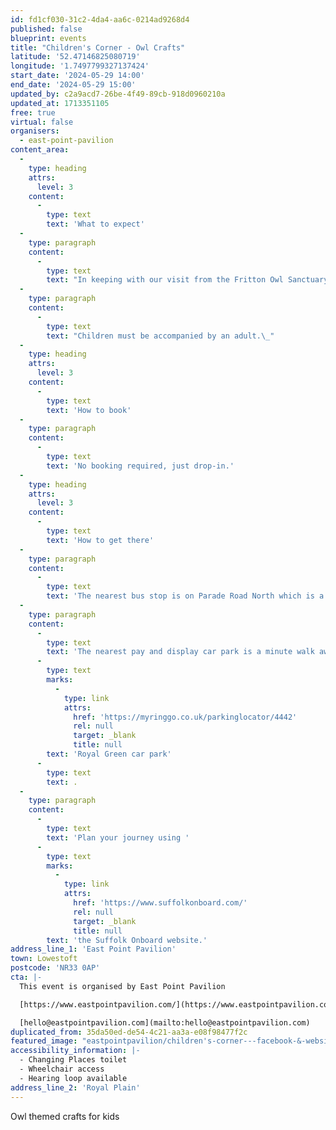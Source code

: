 ```yaml
---
id: fd1cf030-31c2-4da4-aa6c-0214ad9268d4
published: false
blueprint: events
title: "Children's Corner - Owl Crafts"
latitude: '52.47146825080719'
longitude: '1.7497799327137424'
start_date: '2024-05-29 14:00'
end_date: '2024-05-29 15:00'
updated_by: c2a9acd7-26be-4f49-89cb-918d0960210a
updated_at: 1713351105
free: true
virtual: false
organisers:
  - east-point-pavilion
content_area:
  -
    type: heading
    attrs:
      level: 3
    content:
      -
        type: text
        text: 'What to expect'
  -
    type: paragraph
    content:
      -
        type: text
        text: "In keeping with our visit from the Fritton Owl Sanctuary this morning, we're offering another hour of free owl themed crafts for children."
  -
    type: paragraph
    content:
      -
        type: text
        text: "Children must be accompanied by an adult.\_"
  -
    type: heading
    attrs:
      level: 3
    content:
      -
        type: text
        text: 'How to book'
  -
    type: paragraph
    content:
      -
        type: text
        text: 'No booking required, just drop-in.'
  -
    type: heading
    attrs:
      level: 3
    content:
      -
        type: text
        text: 'How to get there'
  -
    type: paragraph
    content:
      -
        type: text
        text: 'The nearest bus stop is on Parade Road North which is a three minute walk from East Point Pavilion. There is a selection of buses which connect us to the town centre for example, No X2, X22 and 109.'
  -
    type: paragraph
    content:
      -
        type: text
        text: 'The nearest pay and display car park is a minute walk away at '
      -
        type: text
        marks:
          -
            type: link
            attrs:
              href: 'https://myringgo.co.uk/parkinglocator/4442'
              rel: null
              target: _blank
              title: null
        text: 'Royal Green car park'
      -
        type: text
        text: .
  -
    type: paragraph
    content:
      -
        type: text
        text: 'Plan your journey using '
      -
        type: text
        marks:
          -
            type: link
            attrs:
              href: 'https://www.suffolkonboard.com/'
              rel: null
              target: _blank
              title: null
        text: 'the Suffolk Onboard website.'
address_line_1: 'East Point Pavilion'
town: Lowestoft
postcode: 'NR33 0AP'
cta: |-
  This event is organised by East Point Pavilion

  [https://www.eastpointpavilion.com/](https://www.eastpointpavilion.com/)

  [hello@eastpointpavilion.com](mailto:hello@eastpointpavilion.com)
duplicated_from: 35da50ed-de54-4c21-aa3a-e08f98477f2c
featured_image: "eastpointpavilion/children's-corner---facebook-&-website.png"
accessibility_information: |-
  - Changing Places toilet
  - Wheelchair access
  - Hearing loop available
address_line_2: 'Royal Plain'
---
```

Owl themed crafts for kids